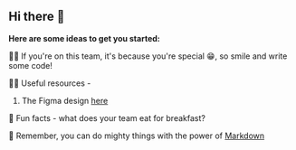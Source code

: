 ## Hi there 👋



**Here are some ideas to get you started:**

🙋‍♀️ If you're on this team, it's because you're special 😁, so smile and write some code!

<!-- 🌈 Contribution guidelines - how can the community get involved? -->

👩‍💻 Useful resources - 
1. The Figma design [here](https://www.figma.com/file/swgCyPO6A1hIMSPRrHw9i3/Payjaro-Mobile-App-Design?node-id=0%3A1)

🍿 Fun facts - what does your team eat for breakfast?

🧙 Remember, you can do mighty things with the power of [Markdown](https://docs.github.com/github/writing-on-github/getting-started-with-writing-and-formatting-on-github/basic-writing-and-formatting-syntax)

